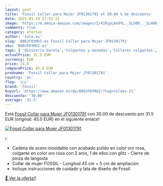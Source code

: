 ```yaml
---
layout: post
title: 'Fossil Collar para Mujer JF01301791 al 30.00 % de descuento'
date: 2021-05-10 17:53:13
image: 'https://m.media-amazon.com/images/I/41RyyL6e9YL._SL500_._SL400_.jpg'
comments: true
category: ofertas
author: 'tole.es'
slug: 'B00JF6YMGI-es Fossil Collar para Mujer JF01301791'
sku: 'B00JF6YMGI-es'
tags: [ 'Bisutería barata','Colgantes y monedas','Collares colgantes','Collares y colgantes baratos','Joyería','collar','fossil', ]
actualPrice: 31.5 EUR
currency: EUR
price: 31.5
comparePrice: 45.0 EUR
prodname: 'Fossil Collar para Mujer JF01301791'
country: 'es'
flag: '🇪🇸'
brand: 'Fossil'
buyurl: 'https://www.amazon.es/dp/B00JF6YMGI/?tag=tolees-21'
descuento: '30.00'
average: '31.5'
---
```


Está [Fossil Collar para Mujer JF01301791](https://www.amazon.es/dp/B00JF6YMGI/?tag=tolees-21) con 30.00 de descuento por 31.5 EUR (original: 45.0 EUR) en el siguiente enlace!

[![Fossil Collar para Mujer JF01301791](https://m.media-amazon.com/images/I/41RyyL6e9YL._SL500_._SL400_.jpg)](https://www.amazon.es/dp/B00JF6YMGI/?tag=tolees-21)

ℹ️:

- Cadena de acero inoxidable con acabado pulido en color oro rosa, colgante en color oro rosa con 2 aros, 1 de ellos con glitz - Cierre de pinza de langosta
- Collar de mujer FOSSIL - Longitud 45 cm + 5 cm de ampliación
- Incluye instrucciones de cuidado y lata de diseño de Fossil

[🛒 Ver la oferta!!](https://www.amazon.es/dp/B00JF6YMGI/?tag=tolees-21)
